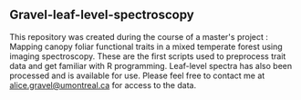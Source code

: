 ## Gravel-leaf-level-spectroscopy

This repository was created during the course of a master's project : Mapping canopy foliar functional traits in a mixed temperate forest using imaging spectroscopy.
These are the first scripts used to preprocess trait data and get familiar with R programming. Leaf-level spectra has also been processed and is available for use. Please feel free to contact me at alice.gravel@umontreal.ca for access to the data.
